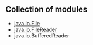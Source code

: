 ## Collection of modules 
- [java.io.File](https://github.com/p-cap/AppSec-POC/blob/main/Absolute%20Path%20Traversal/Lang/Java/fileDemo.md)
- [java.io.FileReader](https://github.com/p-cap/AppSec-POC/blob/main/Absolute%20Path%20Traversal/Lang/Java/fileReaderDemo.md)
- java.io.BufferedReader
